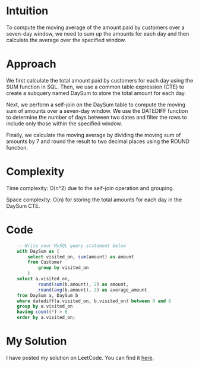 # Intuition
To compute the moving average of the amount paid by customers over a seven-day window, we need to sum up the amounts for each day and then calculate the average over the specified window.

# Approach
We first calculate the total amount paid by customers for each day using the SUM function in SQL. Then, we use a common table expression (CTE) to create a subquery named DaySum to store the total amount for each day.

Next, we perform a self-join on the DaySum table to compute the moving sum of amounts over a seven-day window. We use the DATEDIFF function to determine the number of days between two dates and filter the rows to include only those within the specified window.

Finally, we calculate the moving average by dividing the moving sum of amounts by 7 and round the result to two decimal places using the ROUND function.

# Complexity
Time complexity: O(n^2) due to the self-join operation and grouping.

Space complexity: O(n) for storing the total amounts for each day in the DaySum CTE.

# Code
```sql
	-- Write your MySQL query statement below
	with DaySum as (
		select visited_on, sum(amount) as amount
		from Customer
    		group by visited_on
		)
	select a.visited_on,
       		round(sum(b.amount), 2) as amount,
       		round(avg(b.amount), 2) as average_amount
	from DaySum a, DaySum b
	where datediff(a.visited_on, b.visited_on) between 0 and 6
	group by a.visited_on
	having count(*) > 6
	order by a.visited_on;
```

# My Solution
I have posted my solution on LeetCode. You can find it [here](https://leetcode.com/problems/restaurant-growth/solutions/4948874/simple-solution).
